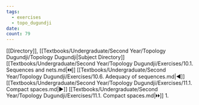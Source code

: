 ```yaml
---
tags:
  - exercises
  - topo_dugundji
date: 
count: 79
---
```

[[Directory]], [[Textbooks/Undergraduate/Second Year/Topology Dugundji/Topology Dugundji|Subject Directory]]
[[Textbooks/Undergraduate/Second Year/Topology Dugundji/Exercises/10.1. Sequences and nets.md|🞀🞀]] [[Textbooks/Undergraduate/Second Year/Topology Dugundji/Exercises/10.6. Adequacy of sequences.md|◀]] [[Textbooks/Undergraduate/Second Year/Topology Dugundji/Exercises/11.1. Compact spaces.md|▶]] [[Textbooks/Undergraduate/Second Year/Topology Dugundji/Exercises/11.1. Compact spaces.md|🞂🞂]]
1. 
